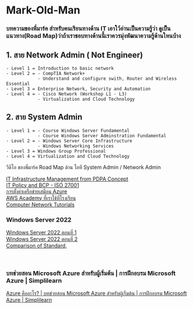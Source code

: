 # Mark-Old-Man
### บทความของพี่มาร์ค สำหรับคนเรียนทางด้าน IT เอาใว้อ่านเป็นความรู้ว่า ดูเป็น แนวทาง(Road Map)ว่าถ้าเราชอบทางด้านนี้เราควรมุ่งพัฒนาความรู้ด้านใหนบ้าง 
## 1. สาย Network Admin ( Not Engineer) 
    - Level 1 = Introduction to basic network
    - Level 2 = - CompTIA Network+
                - Understand and configure swith, Router and Wireless Essential
    - Level 3 = Enterprise Network, Security and Automation
    - Level 4 = - Cisco Network (Workshop L1 - L3)
                - Virtualization and Cloud Technology
 ## 2. สาย System Admin    
    - Level 1 = - Course Windows Server Fundamental
                - Course Windows Server Adminstration Fundamental
    - Level 2 = - Windows Server Core Infrastructure
                - Windows Networking Services
    - Level 3 = Windows Group Professional
    - Level 4 = Virtualization and Cloud Technology

    
วีดีโอ ของพี่มาร์ค Road Map ด้าน ไอที System Admin / Network Admin

[IT Infrastructure Management from PDPA Concept](https://www.youtube.com/watch?v=eHbj6OjnFzo&list=PLKimRuheQQ5UMFv6PqL5qO2vz1UC8suzF&index=9)<br>
[IT Policy and BCP - ISO 27001](https://www.youtube.com/watch?v=EswybdFo7ac&list=PLKimRuheQQ5UMFv6PqL5qO2vz1UC8suzF&index=7)<br>
[การตั้งค่าเครือข่ายเสมือน Azure](https://docs.microsoft.com/en-us/learn/modules/azure-networking-fundamentals/azure-virtual-network-settings)<br>
[AWS Academy ที่เราใช้ที่โรงเรียน](https://www.awsacademy.com/LMS_Login)<br>
[Computer Network Tutorials](https://www.geeksforgeeks.org/computer-network-tutorials/#nsc)<br>
### Windows Server 2022 
[Windows Server 2022 ตอนที่ 1](https://www.youtube.com/watch?v=SmcwV1jlpnA)<br>
[Windows Server 2022 ตอนที่ 2](https://www.youtube.com/watch?v=5akIqZob4j0)<br>
[Comparison of Standard,](https://docs.microsoft.com/en-us/windows-server/get-started/editions-comparison-windows-server-2022)<br>
[]()<br>
[]()<br>

### บทช่วยสอน Microsoft Azure สำหรับผู้เริ่มต้น | การฝึกอบรม Microsoft Azure | Simplilearn <br>
[Azure คืออะไร? | บทช่วยสอน Microsoft Azure สำหรับผู้เริ่มต้น | การฝึกอบรม Microsoft Azure | Simplilearn](https://www.youtube.com/watch?v=3Arj5zlUPG4)<br>
[]()<br>
[]()<br>
[]()<br>

